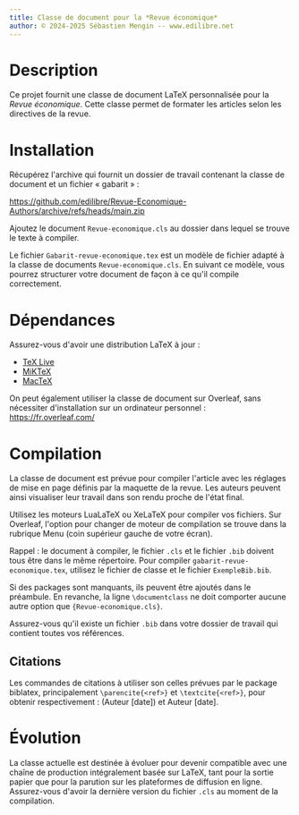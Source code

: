 ```yaml
---
title: Classe de document pour la *Revue économique*
author: © 2024-2025 Sébastien Mengin -- www.edilibre.net
---
```


# Description
Ce projet fournit une classe de document LaTeX personnalisée pour la *Revue économique*. Cette classe permet de formater les articles selon les directives de la revue.

# Installation
Récupérez l'archive qui fournit un dossier de travail contenant la classe de document et un fichier « gabarit » :

https://github.com/edilibre/Revue-Economique-Authors/archive/refs/heads/main.zip

Ajoutez le document `Revue-economique.cls` au dossier dans lequel se trouve le texte à compiler.

Le fichier `Gabarit-revue-economique.tex` est un modèle de fichier adapté à la classe de documents `Revue-economique.cls`. En suivant ce modèle, vous pourrez structurer votre document de façon à ce qu'il compile correctement.

# Dépendances
Assurez-vous d'avoir une distribution LaTeX à jour :

- [TeX Live](https://www.tug.org/texlive/)
- [MiKTeX](https://miktex.org/)
- [MacTeX](https://www.tug.org/mactex/)

On peut également utiliser la classe de document sur Overleaf, sans nécessiter d'installation sur un ordinateur personnel : https://fr.overleaf.com/

# Compilation

La classe de document est prévue pour compiler l'article avec les réglages de mise en page définis par la maquette de la revue. Les auteurs peuvent ainsi visualiser leur travail dans son rendu proche de l'état final. 

Utilisez les moteurs LuaLaTeX ou XeLaTeX pour compiler vos fichiers. Sur Overleaf, l'option pour changer de moteur de compilation se trouve dans la rubrique Menu (coin supérieur gauche de votre écran). 

Rappel : le document à compiler, le fichier `.cls` et le fichier `.bib` doivent tous être dans le même répertoire. Pour compiler `gabarit-revue-economique.tex`, utilisez le fichier de classe et le fichier `ExempleBib.bib`.

Si des packages sont manquants, ils peuvent être ajoutés dans le préambule. En revanche, la ligne `\documentclass` ne doit comporter aucune autre option que `{Revue-economique.cls}`.

Assurez-vous qu'il existe un fichier `.bib` dans votre dossier de travail qui contient toutes vos références.

## Citations

Les commandes de citations à utiliser son celles prévues par le package biblatex, principalement `\parencite{<ref>}` et `\textcite{<ref>}`, pour obtenir respectivement : (Auteur [date]) et Auteur [date].

# Évolution

La classe actuelle est destinée à évoluer pour devenir compatible avec une chaîne de production intégralement basée sur LaTeX, tant pour la sortie papier que pour la parution sur les plateformes de diffusion en ligne.
Assurez-vous d'avoir la dernière version du fichier `.cls` au moment de la compilation.
